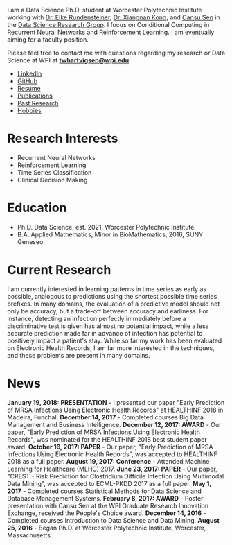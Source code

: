 I am a Data Science Ph.D. student at Worcester Polytechnic Institute working with [Dr. Elke Rundensteiner](https://www.wpi.edu/people/faculty/rundenst), [Dr. Xiangnan Kong](https://web.cs.wpi.edu/~xkong/), and [Cansu Sen](http://users.wpi.edu/~csen/) in the [Data Science Research Group](http://davis.wpi.edu:8180/DSRG/). I focus on Conditional Computing in Recurrent Neural Networks and Reinforcement Learning. I am eventually aiming for a faculty position.

Please feel free to contact me with questions regarding my research or Data Science at WPI at **twhartvigsen@wpi.edu**.

- [LinkedIn](http://linkedin.com/in/thartvigsen)
- [GitHub](https://github.com/Thartvigsen)
- [Resume](/documents/Hartvigsen_resume.pdf)
- [Publications](/pages/publications.md)
- [Past Research](/pages/past_research.md)
- [Hobbies](/pages/hobbies.md)

# Research Interests

* Recurrent Neural Networks
* Reinforcement Learning
* Time Series Classification
* Clinical Decision Making

# Education

- Ph.D. Data Science, est. 2021, Worcester Polytechnic Institute.
- B.A. Applied Mathematics, Minor in BioMathematics, 2016, SUNY Geneseo.

# Current Research

I am currently interested in learning patterns in time series as early as possible, analogous to  predictions using the shortest possible time series prefixes. In many domains, the evaluation of a predictive model should not only be accuracy, but a trade-off between accuracy and earliness. For instance, detecting an infection perfectly immediately before a discriminative test is given has almost no potential impact, while a less accurate prediction made far in advance of infection has potential to positively impact a patient's stay. While so far my work has been evaluated on Electronic Health Records, I am far more interested in the techniques, and these problems are present in many domains. 

# News

**January 19, 2018: PRESENTATION** - I presented our paper "Early Prediction of MRSA Infections Using Electronic Health Records" at HEALTHINF 2018 in Madeira, Funchal.
**December 14, 2017** - Completed courses Big Data Management and Business Intelligence.
**December 12, 2017: AWARD** - Our paper, "Early Prediction of MRSA Infections Using Electronic Health Records", was nominated for the HEALTHINF 2018 best student paper award.
**October 16, 2017: PAPER** - Our paper, "Early Prediction of MRSA Infections Using Electronic Health Records", was accepted to HEALTHINF 2018 as a full paper.
**August 19, 2017: Conference** - Attended Machine Learning for Healthcare (MLHC) 2017.
**June 23, 2017: PAPER** - Our paper, "CREST - Risk Prediction for Clostridium Difficile Infection Using Multimodal Data Mining", was accepted to ECML-PKDD 2017 as a full paper.
**May 1, 2017** - Completed courses Statistical Methods for Data Science and Database Management Systems.
**February 8, 2017: AWARD** - Poster presentation with Cansu Sen at the WPI Graduate Research Innovation Exchange, received the People's Choice award.
**December 14, 2016** - Completed courses Introduction to Data Science and Data Mining.
**August 25, 2016** - Began Ph.D. at Worcester Polytechnic Institute, Worcester, Massachusetts.
